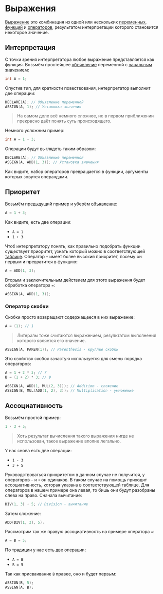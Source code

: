 <show-structure for="chapter,procedure" depth="3"/>

# Выражения

<a href="https://www.angelcode.com/angelscript/sdk/docs/manual/doc_expressions.html"/>

[Выражение](https://w.wiki/9kCz) это комбинация из одной или
нескольких [переменных](variable.md), [функций](function.md) и [операторов](operator.md), результатом интерпретации
которого становится некоторое значение.

## Интерпретация

С точки зрения интерпретатора любое выражение представляется как функция. Возьмём
простейшее [объявление](variable.md#declaration) переменной с [начальным значением](variable.md#init):

```C++
int A = 1;
```

Опустив тип, для краткости повествования, интерпретатор выполнит две операции:

```C++
DECLARE(A); // Объявление переменной
ASSIGN(A, 1); // Установка значения
```

> На самом деле всё немного сложнее, но в первом приближении прекрасно даёт понять суть происходящего.

Немного усложним пример:

```C++
int A = 1 + 3;
```

Операции будут выглядеть таким образом:

```C++
DECLARE(A); // Объявление переменной
ASSIGN(A, ADD(1, 3)); // Установка значения
```

Как видите, набор операторов превращается в функции, аргументы которых зовутся операндами.

## Приоритет

Возьмём предыдущий пример и уберём [объявление](variable.md#declaration):

```C++
A = 1 + 3;
```

Как видите, есть две операции:
- `A = 1`
- `1 + 3`

Чтоб интерпретатору понять, как правильно подобрать функции существует приоритет, узнать который можно в
соответствующей [таблице](operator.md). Оператор `+` имеет более высокий приоритет, посему он первым и превратится в
функцию:

```C++
A = ADD(1, 3);
```

Вторым и заключительным действием для этого выражения будет обработка оператора `=`:

```C++
ASSIGN(A, ADD(1, 3));
```

### Оператор скобки

Скобки просто возвращают содержащееся в них выражение:

```C++
A = (1); // 1
```
> Литералы тоже считаются выражением, результатом выполнения которого является его значение.

```C++
ASSIGN(A, PAREN(1)); // Parenthesis - круглые скобки
```

Это свойство скобок зачастую используется для смены порядка операторов:

```C++
A = 1 + 2 * 3; // 7
B = (1 + 2) * 3; // 9
```

```C++
ASSIGN(A, ADD(1, MUL(2, 3))); // Addition - сложение
ASSIGN(B, MUL(ADD(1, 2), 3)); // Multiplication - умножение
```

## Ассоциативность

Возьмём простой пример:

```C++
1 - 3 + 5;
```

> Хоть результат вычисления такого выражения нигде не использован, такое выражение вполне легально.

У нас снова есть две операции:

- `1 - 3`
- `3 + 5`

Руководствоваться приоритетом в данном случае не получится, у операторов `-` и `+` он одинаков. В таком случае на помощь
приходит ассоциативность, которая указана в соответствующей [таблице](operator.md). Для операторов в нашем примере она
левая, то бишь они будут разобраны слева на право. Сначала вычитание:

```C++
DIV(1, 3) + 5; // Division - вычитание
```

Затем сложение:

```C++
ADD(DIV(1, 3), 5);
```

Рассмотрим так же правую ассоциативность на примере оператора `=`:

```C++
A = B = 5;
```

По традиции у нас есть две операции:

- `A = B`
- `B = 5`

Так как присваивание `B` правее, оно и будет первым:

```C++
ASSIGN(B, 5);
ASSIGN(A, B);
```